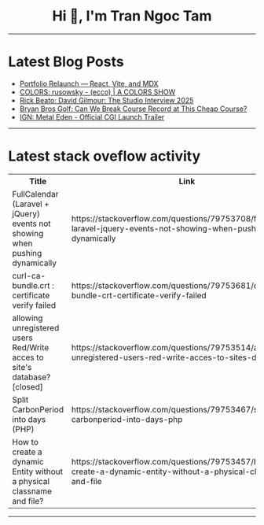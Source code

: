 <h1 align="center">Hi 👋, I'm Tran Ngoc Tam</h1>

---

# Latest Blog Posts 
<!-- BLOG-POST-LIST:START -->
- [Portfolio Relaunch — React, Vite, and MDX](https://dev.to/andrewteece/portfolio-relaunch-react-vite-and-mdx-mog)
- [COLORS: rusowsky - &lpar;ecco&rpar; | A COLORS SHOW](https://dev.to/music_youtube/colors-rusowsky-ecco-a-colors-show-2jde)
- [Rick Beato: David Gilmour: The Studio Interview 2025](https://dev.to/music_youtube/rick-beato-david-gilmour-the-studio-interview-2025-1l9m)
- [Bryan Bros Golf: Can We Break Course Record at This Cheap Course?](https://dev.to/youtube_golf/bryan-bros-golf-can-we-break-course-record-at-this-cheap-course-404d)
- [IGN: Metal Eden - Official CGI Launch Trailer](https://dev.to/gg_news/ign-metal-eden-official-cgi-launch-trailer-1e6k)
<!-- BLOG-POST-LIST:END -->

---

# Latest stack oveflow activity
<table>
  <tr><th>Title</th><th>Link</th></tr>
  <!-- STACKOVERFLOW:START --><tr><td>FullCalendar &lpar;Laravel + jQuery&rpar; events not showing when pushing dynamically</td><td>https://stackoverflow.com/questions/79753708/fullcalendar-laravel-jquery-events-not-showing-when-pushing-dynamically</td></tr><tr><td>curl-ca-bundle.crt : certificate verify failed</td><td>https://stackoverflow.com/questions/79753681/curl-ca-bundle-crt-certificate-verify-failed</td></tr><tr><td>allowing unregistered users Red/Write acces to site&#39;s database? [closed]</td><td>https://stackoverflow.com/questions/79753514/allowing-unregistered-users-red-write-acces-to-sites-database</td></tr><tr><td>Split CarbonPeriod into days &lpar;PHP&rpar;</td><td>https://stackoverflow.com/questions/79753467/split-carbonperiod-into-days-php</td></tr><tr><td>How to create a dynamic Entity without a physical classname and file?</td><td>https://stackoverflow.com/questions/79753457/how-to-create-a-dynamic-entity-without-a-physical-classname-and-file</td></tr><!-- STACKOVERFLOW:END -->
</table>

---



